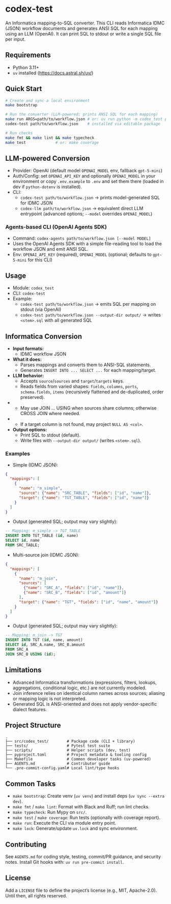 # codex-test

An Informatica mapping-to-SQL converter. This CLI reads Informatica IDMC (JSON) workflow documents and generates ANSI SQL for each mapping using an LLM (OpenAI). It can print SQL to stdout or write a single SQL file per input.

## Requirements
- Python 3.11+
- `uv` installed (https://docs.astral.sh/uv/)

## Quick Start
```bash
# Create and sync a local environment
make bootstrap

# Run the converter (LLM-powered; prints ANSI SQL for each mapping)
make run ARGS=path/to/workflow.json # or: uv run python -m codex_test path/to/workflow.json
codex-test path/to/workflow.json    # installed via editable package

# Run checks
make fmt && make lint && make typecheck
make test             # or: make coverage
```

## LLM-powered Conversion
- Provider: OpenAI (default model `OPENAI_MODEL` env, fallback `gpt-5-mini`)
- Auth/Config: set `OPENAI_API_KEY` and optionally `OPENAI_MODEL` in your environment or copy `.env.example` to `.env` and set them there (loaded in dev if `python-dotenv` is installed).
- CLI:
  - `codex-test path/to/workflow.json` → prints model-generated SQL for IDMC JSON
  - `codex-llm path/to/workflow.json` → equivalent direct LLM entrypoint (advanced options; `--model` overrides `OPENAI_MODEL`)

### Agents-based CLI (OpenAI Agents SDK)
- Command: `codex-agents path/to/workflow.json [--model MODEL]`
- Uses the OpenAI Agents SDK with a simple file-reading tool to load the workflow JSON and emit ANSI SQL.
- Env: `OPENAI_API_KEY` (required), `OPENAI_MODEL` (optional; defaults to `gpt-5-mini` for this CLI)

## Usage
- Module: `codex_test`
- CLI: `codex-test`
- Example:
  - `codex-test path/to/workflow.json` → emits SQL per mapping on stdout (via OpenAI)
  - `codex-test path/to/workflow.json --output-dir output/` → writes `<stem>.sql` with all generated SQL

## Informatica Conversion
- **Input formats:**
  - IDMC workflow JSON
- **What it does:**
  - Parses mappings and converts them to ANSI-SQL statements.
  - Generates `INSERT INTO ... SELECT ...` for each mapping/target.
- **LLM behavior:**
  - Accepts `source`/`sources` and `target`/`targets` keys.
  - Reads fields from varied shapes: `fields`, `columns`, `ports`, `schema.fields`, `items` (recursively flattened and de-duplicated, order preserved).
-  - May use JOIN ... USING when sources share columns; otherwise CROSS JOIN where needed.
-  - If a target column is not found, may project `NULL AS <col>`.
- **Output options:**
  - Print SQL to stdout (default).
  - Write files with `--output-dir output/` (writes `<stem>.sql`).

### Examples
- Simple (IDMC JSON):
```json
{
  "mappings": [
    {
      "name": "m_simple",
      "source": {"name": "SRC_TABLE", "fields": ["id", "name"]},
      "target": {"name": "TGT_TABLE", "fields": ["id", "name"]}
    }
  ]
}
```

- Output (generated SQL; output may vary slightly):
```sql
-- Mapping: m_simple -> TGT_TABLE
INSERT INTO TGT_TABLE (id, name)
SELECT id, name
FROM SRC_TABLE;
```

- Multi-source join (IDMC JSON):
```json
{
  "mappings": [
    {
      "name": "m_join",
      "sources": [
        {"name": "SRC_A", "fields": ["id", "name"]},
        {"name": "SRC_B", "fields": ["id", "amount"]}
      ],
      "target": {"name": "TGT", "fields": ["id", "name", "amount"]}
    }
  ]
}
```

- Output (generated SQL; output may vary slightly):
```sql
-- Mapping: m_join -> TGT
INSERT INTO TGT (id, name, amount)
SELECT id, SRC_A.name, SRC_B.amount
FROM SRC_A
JOIN SRC_B USING (id);
```

## Limitations
- Advanced Informatica transformations (expressions, filters, lookups, aggregations, conditional logic, etc.) are not currently modeled.
- Join inference relies on identical column names across sources; aliasing or mapping logic is not interpreted.
- Generated SQL is ANSI-oriented and does not apply vendor-specific dialect features.

## Project Structure
```
.
├── src/codex_test/        # Package code (CLI + library)
├── tests/                 # Pytest test suite
├── scripts/               # Helper scripts (dev, test)
├── pyproject.toml         # Project metadata & tooling config
├── Makefile               # Common developer tasks (uv-powered)
├── AGENTS.md              # Contributor guide
└── .pre-commit-config.yaml# Local lint/type hooks
```

## Common Tasks
- `make bootstrap`: Create venv (`uv venv`) and install deps (`uv sync --extra dev`).
- `make fmt` / `make lint`: Format with Black and Ruff; run lint checks.
- `make typecheck`: Run Mypy on `src/`.
- `make test` / `make coverage`: Run tests (optionally with coverage report).
- `make run`: Execute the CLI via module entry point.
- `make lock`: Generate/update `uv.lock` and sync environment.

## Contributing
See `AGENTS.md` for coding style, testing, commit/PR guidance, and security notes. Install Git hooks with: `uv run pre-commit install`.

## License
Add a `LICENSE` file to define the project’s license (e.g., MIT, Apache-2.0). Until then, all rights reserved.
